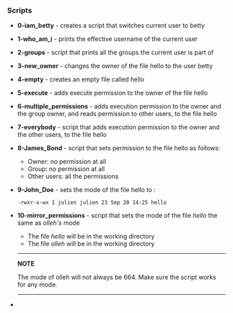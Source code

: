 ### Scripts
* **0-iam_betty** - creates a script that switches current user to betty
* **1-who_am_i** - prints the effective username of the current user
* **2-groups** - script that prints all the groups the current user is part of
* **3-new_owner** - changes the owner of the file hello to the user betty
* **4-empty** - creates an empty file called hello
* **5-execute** - adds execute permission to the owner of the file hello
* **6-multiple_permissions** - adds execution permission to the owner and the group owner, and reads permission to other users, to the file hello
* **7-everybody** - script that adds execution permission to the owner and the other users, to the file hello
* **8-James_Bond** - script that sets permission to the file hello as follows:
    - Owner: no permission at all
    - Group: no permission at all
    - Other users: all the permissions
* **9-John_Doe** - sets the mode of the file hello to :
    ```shell
    -rwxr-x-wx 1 julien julien 23 Sep 20 14:25 hello
    ```
* **10-mirror_permissions** - script that sets the mode of the file *hello* the same as *olleh's* mode
    - The file *hello* will be in the working directory
    - The file *olleh* will be in the working directory
    ---
    **NOTE**

    The mode of olleh will not always be 664. Make sure the script works for any mode.
    
    ---
* 
